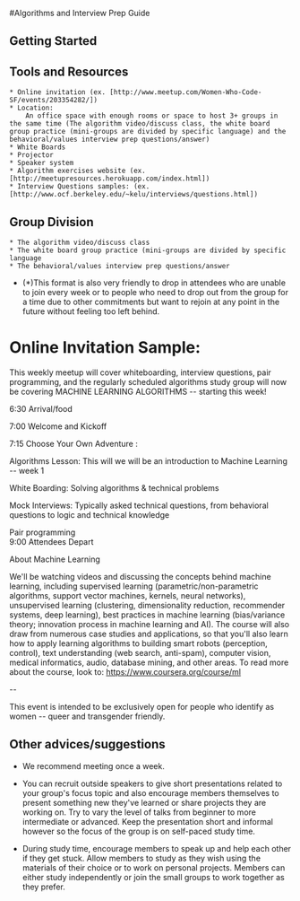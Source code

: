 #Algorithms and Interview Prep Guide 

## Getting Started  

## Tools and Resources
	* Online invitation (ex. [http://www.meetup.com/Women-Who-Code-SF/events/203354282/])
	* Location:
		An office space with enough rooms or space to host 3+ groups in the same time (The algorithm video/discuss class, the white board group practice (mini-groups are divided by specific language) and the behavioral/values interview prep questions/answer) 
	* White Boards 
	* Projector
    * Speaker system
    * Algorithm exercises website (ex. [http://meetupresources.herokuapp.com/index.html])
    * Interview Questions samples: (ex. [http://www.ocf.berkeley.edu/~kelu/interviews/questions.html])
    
## Group Division
	* The algorithm video/discuss class
	* The white board group practice (mini-groups are divided by specific language
    * The behavioral/values interview prep questions/answer

 + (*)This format is also very friendly to drop in attendees who are unable to join every week or to people who need to drop out from the group for a time due to other commitments but want to rejoin at any point in the future without feeling too left behind.

# Online Invitation Sample:

This weekly meetup will cover whiteboarding, interview questions, pair programming, and the regularly scheduled algorithms study group will now be covering MACHINE LEARNING ALGORITHMS -- starting this week! 

6:30 Arrival/food

7:00 Welcome and Kickoff

7:15 Choose Your Own Adventure : 

Algorithms Lesson:  This will we will be an introduction to Machine Learning -- week 1

White Boarding: Solving algorithms & technical problems 

Mock Interviews: Typically asked technical questions, from behavioral questions to logic and technical knowledge

Pair programming  
9:00 Attendees Depart

About Machine Learning

We'll be watching videos and discussing the concepts behind machine learning, including supervised learning (parametric/non-parametric algorithms, support vector machines, kernels, neural networks), unsupervised learning (clustering, dimensionality reduction, recommender systems, deep learning), best practices in machine learning (bias/variance theory; innovation process in machine learning and AI). The course will also draw from numerous case studies and applications, so that you'll also learn how to apply learning algorithms to building smart robots (perception, control), text understanding (web search, anti-spam), computer vision, medical informatics, audio, database mining, and other areas. To read more about the course, look to: https://www.coursera.org/course/ml

--

This event is intended to be exclusively open for people who identify as women -- queer and transgender friendly.


## Other advices/suggestions

* We recommend meeting once a week.

* You can recruit outside speakers to give short presentations related to your group's focus topic and also encourage members themselves to present something new they've learned or share projects they are working on. Try to vary the level of talks from beginner to more intermediate or advanced. Keep the presentation short and informal however so the focus of the group is on self-paced study time.

* During study time, encourage members to speak up and help each other if they get stuck. Allow members to study as they wish using the materials of their choice or to work on personal projects. Members can either study independently or join the small groups to work together as they prefer.

